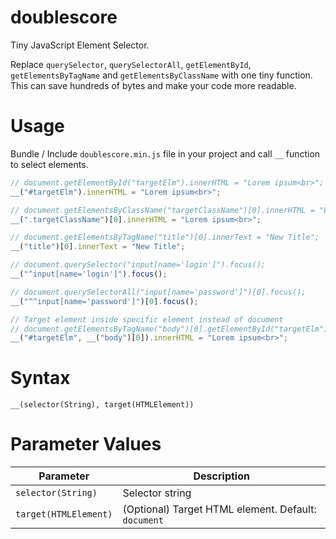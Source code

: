 # doublescore
Tiny JavaScript Element Selector.

Replace `querySelector`, `querySelectorAll`, `getElementById`, `getElementsByTagName` and `getElementsByClassName` with one tiny function. This can save hundreds of bytes and make your code more readable.


# Usage

Bundle / Include `doublescore.min.js` file in your project and call `__` function to select elements.

```javascript
// document.getElementById("targetElm").innerHTML = "Lorem ipsum<br>";
__("#targetElm").innerHTML = "Lorem ipsum<br>";

// document.getElementsByClassName("targetClassName")[0].innerHTML = "Lorem ipsum<br>";
__(".targetClassName")[0].innerHTML = "Lorem ipsum<br>";

// document.getElementsByTagName("title")[0].innerText = "New Title";
__("title")[0].innerText = "New Title";

// document.querySelector("input[name='login']").focus();
__("^input[name='login']").focus();

// document.querySelectorAll("input[name='password']")[0].focus();
__("^^input[name='password']")[0].focus();

// Target element inside specific element instead of document
// document.getElementsByTagName("body")[0].getElementById("targetElm").innerHTML = "Lorem ipsum<br>";
__("#targetElm", __("body")[0]).innerHTML = "Lorem ipsum<br>";
```


# Syntax
`__(selector(String), target(HTMLElement))`


# Parameter Values

| Parameter | Description |
|---|---|
| `selector(String)` | Selector string |
| `target(HTMLElement)` | (Optional) Target HTML element. Default: `document` |
